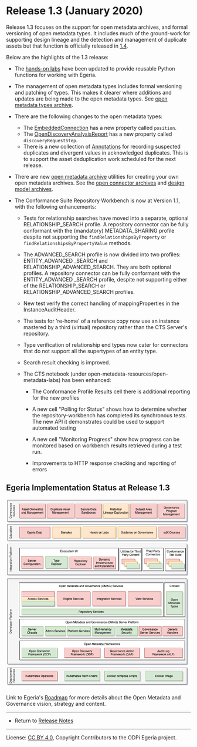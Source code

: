 <!-- SPDX-License-Identifier: CC-BY-4.0 -->
<!-- Copyright Contributors to the ODPi Egeria project. -->

# Release 1.3 (January 2020)

Release 1.3 focuses on the support for open metadata archives, and formal versioning of open metadata types.
It includes much of the ground-work for
supporting design lineage and the detection and management of duplicate assets but that function is officially
released in [1.4](release-notes-1-4.md).

Below are the highlights of the 1.3 release:

* The [hands-on labs](../open-metadata-resources/open-metadata-labs) have been updated to provide
  reusable Python functions for working with Egeria.
  
* The management of open metadata types includes formal versioning and patching of types.
  This makes it clearer where additions and updates are being made to the open metadata types.
  See [open metadata types archive](../open-metadata-resources/open-metadata-archives/open-metadata-types).
  
* There are the following changes to the open metadata types:
   * The [EmbeddedConnection](../open-metadata-publication/website/open-metadata-types/0205-Connection-Linkage.md) has a new property called `position`.
   * The [OpenDiscoveryAnalysisReport](../open-metadata-publication/website/open-metadata-types/0605-Open-Discovery-Analysis-Reports.md) has a new property called `discoveryRequestStep`.
   * There is a new collection of [Annotations](../open-metadata-publication/website/open-metadata-types/0655-Asset-Deduplication.md) for recording suspected duplicates and divergent values in acknowledged duplicates.
     This is to support the asset deduplication work scheduled for the next release.

* There are new [open metadata archive](../open-metadata-resources/open-metadata-archives) utilities for creating your own open metadata archives.
  See the [open connector archives](../open-metadata-resources/open-metadata-archives/open-connector-archives) and
  [design model archives](../open-metadata-resources/open-metadata-archives/design-model-archives).

* The Conformance Suite Repository Workbench is now at Version 1.1, with the following enhancements:

   * Tests for relationship searches have moved into a separate, optional RELATIONSHIP_SEARCH profile. A repository connector can be fully conformant with the (mandatory) METADATA_SHARING profile despite not supporting the `findRelationshipsByProperty` or `findRelationshipsByPropertyValue` methods.

   * The ADVANCED_SEARCH profile is now divided into two profiles: ENTITY_ADVANCED _SEARCH and RELATIONSHIP_ADVANCED_SEARCH. They are both optional profiles. A repository connector can be fully conformant with the ENTITY_ADVANCED _SEARCH profile, despite not supporting either of the RELATIONSHIP_SEARCH or RELATIONSHIP_ADVANCED_SEARCH profiles.

   * New test verify the correct handling of mappingProperties in the InstanceAuditHeader.

   * The tests for 're-home' of a reference copy now use an instance mastered by a third (virtual) repository rather than the CTS Server's repository.

   * Type verification of relationship end types now cater for connectors that do not support all the supertypes of an entity type.

   * Search result checking is improved.

   * The CTS notebook (under open-metadata-resources/open-metadata-labs) has been enhanced:

      * The Conformance Profile Results cell there is additional reporting for the new profiles

      * A new cell "Polling for Status" shows how to determine whether the repository-workbench has completed its synchronous tests. The new API it demonstrates could be used to support automated testing

      * A new cell "Monitoring Progress" show how progress can be monitored based on workbench results retrieved during a test run.

      * Improvements to HTTP response checking and reporting of errors

## Egeria Implementation Status at Release 1.3
 
![Egeria Implementation Status](../open-metadata-publication/website/roadmap/functional-organization-showing-implementation-status-for-1.3.png#pagewidth)
 
 Link to Egeria's [Roadmap](../open-metadata-publication/website/roadmap) for more details about the
 Open Metadata and Governance vision, strategy and content.
 
----
 * Return to [Release Notes](.)
         
   
----
License: [CC BY 4.0](https://creativecommons.org/licenses/by/4.0/),
Copyright Contributors to the ODPi Egeria project.
